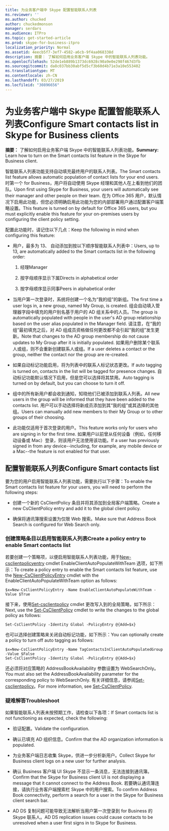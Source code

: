 ```yaml
---
title: 为业务客户端中 Skype 配置智能联系人列表
ms.reviewer: ''
ms.author: chucked
author: chuckedmonson
manager: serdars
ms.audience: ITPro
ms.topic: get-started-article
ms.prod: skype-for-business-itpro
localization_priority: Normal
ms.assetid: 4eecb5f7-3ef7-4582-a6cb-9f4aa068338d
description: 摘要： 了解如何启用业务客户端 Skype 中的智能联系人列表功能。
ms.openlocfilehash: 52de1eb889b1373dc6928c90a9e0e298f467d3fb
ms.sourcegitcommit: da8c037bb30abf5d5cf3b60d4b71e3a10e553402
ms.translationtype: MT
ms.contentlocale: zh-CN
ms.lasthandoff: 03/27/2019
ms.locfileid: "30896656"
---
```

# <a name="configure-smart-contacts-list-in-skype-for-business-clients"></a><span data-ttu-id="a89fd-103">为业务客户端中 Skype 配置智能联系人列表</span><span class="sxs-lookup"><span data-stu-id="a89fd-103">Configure Smart contacts list in Skype for Business clients</span></span>

<span data-ttu-id="a89fd-104">**摘要：** 了解如何启用业务客户端 Skype 中的智能联系人列表功能。</span><span class="sxs-lookup"><span data-stu-id="a89fd-104">**Summary:** Learn how to turn on the Smart contacts list feature in the Skype for Business client.</span></span>

<span data-ttu-id="a89fd-105">智能联系人列表功能支持自动填充最终用户的联系人列表。</span><span class="sxs-lookup"><span data-stu-id="a89fd-105">The Smart contacts list feature allows automatic population of contact lists for your end users.</span></span> <span data-ttu-id="a89fd-106">时第一个 for Business，用户将自动使用 Skype 经理和其他人在上看到他们的团队。</span><span class="sxs-lookup"><span data-stu-id="a89fd-106">Upon first using Skype for Business, your users will automatically see their manager and other people on their team.</span></span> <span data-ttu-id="a89fd-107">在为 Office 365 用户，默认情况下启用此功能，但您必须明确启用此功能为您的内部部署用户通过配置客户端策略设置。</span><span class="sxs-lookup"><span data-stu-id="a89fd-107">This feature is turned on by default for Office 365 users, but you must explicitly enable this feature for your on-premises users by configuring the client policy setting.</span></span>

<span data-ttu-id="a89fd-108">配置此功能时，请记住以下几点：</span><span class="sxs-lookup"><span data-stu-id="a89fd-108">Keep the following in mind when configuring this feature:</span></span>

- <span data-ttu-id="a89fd-109">用户，最多为 13、 自动添加到按以下顺序智能联系人列表中：</span><span class="sxs-lookup"><span data-stu-id="a89fd-109">Users, up to 13, are automatically added to the Smart contacts list in the following order:</span></span>

  1. <span data-ttu-id="a89fd-110">经理</span><span class="sxs-lookup"><span data-stu-id="a89fd-110">Manager</span></span>

  2. <span data-ttu-id="a89fd-111">按字母顺序显示下属</span><span class="sxs-lookup"><span data-stu-id="a89fd-111">Directs in alphabetical order</span></span>

  3. <span data-ttu-id="a89fd-112">按字母顺序显示同事</span><span class="sxs-lookup"><span data-stu-id="a89fd-112">Peers in alphabetical order</span></span>

- <span data-ttu-id="a89fd-113">当用户第一次登录时，系统将创建一个名为“我的组”的新组。</span><span class="sxs-lookup"><span data-stu-id="a89fd-113">The first time a user logs in, a new group, named My Group, is created.</span></span> <span data-ttu-id="a89fd-114">组会自动填入管理器字段中填充的用户别名基于用户的 AD 组关系中的人员。</span><span class="sxs-lookup"><span data-stu-id="a89fd-114">The group is automatically populated with people in the user's AD group relationship based on the user alias populated in the Manager field.</span></span> <span data-ttu-id="a89fd-115">请注意，在“我的组”最初填充之后，对 AD 组成员资格做任何更改都不会引起“我的组”发生更新。</span><span class="sxs-lookup"><span data-stu-id="a89fd-115">Note that changes to the AD group membership do not cause updates to My Group after it is initially populated.</span></span> <span data-ttu-id="a89fd-116">如果用户删除某个联系人或组，则不会重新创建联系人或组。</span><span class="sxs-lookup"><span data-stu-id="a89fd-116">If a user deletes a contact or the group, neither the contact nor the group are re-created.</span></span> 

- <span data-ttu-id="a89fd-117">如果自动标记功能启用，将为列表中的联系人标记状态更改。</span><span class="sxs-lookup"><span data-stu-id="a89fd-117">If auto tagging is turned on, contacts in the list will be tagged for presence changes.</span></span> <span data-ttu-id="a89fd-118">自动标记功能默认情况下启用，但是您可以选择将其禁用。</span><span class="sxs-lookup"><span data-stu-id="a89fd-118">Auto tagging is turned on by default, but you can choose to turn it off.</span></span> 

- <span data-ttu-id="a89fd-119">组中的所有新用户都会收到通知，知晓他们已被添加到联系人列表。</span><span class="sxs-lookup"><span data-stu-id="a89fd-119">All new users in the group will be informed that they have been added to the contacts list.</span></span> <span data-ttu-id="a89fd-120">用户可以手动选择将新成员添加到其“我的组”或其选择的其他组。</span><span class="sxs-lookup"><span data-stu-id="a89fd-120">Users can manually add new members to their My Group or to other groups of their choosing.</span></span>

- <span data-ttu-id="a89fd-121">此功能仅适用于首次登录的用户。</span><span class="sxs-lookup"><span data-stu-id="a89fd-121">This feature works only for users who are signing in for the first time.</span></span> <span data-ttu-id="a89fd-122">如果用户以前曾从任何设备（例如，任何移动设备或 Mac）登录，则该用户无法使用该功能。</span><span class="sxs-lookup"><span data-stu-id="a89fd-122">If a user has previously signed in from any device--including, for example, any mobile device or a Mac--the feature is not enabled for that user.</span></span>

## <a name="configure-smart-contacts-list"></a><span data-ttu-id="a89fd-123">配置智能联系人列表</span><span class="sxs-lookup"><span data-stu-id="a89fd-123">Configure Smart contacts list</span></span>

<span data-ttu-id="a89fd-124">要为您的用户启用智能联系人列表功能，需要执行以下步骤：</span><span class="sxs-lookup"><span data-stu-id="a89fd-124">To enable the Smart contacts list feature for your users, you will need to perform the following steps:</span></span> 

- <span data-ttu-id="a89fd-125">创建一个新的 CsClientPolicy 条目并将其添加到全局客户端策略。</span><span class="sxs-lookup"><span data-stu-id="a89fd-125">Create a new CsClientPolicy entry and add it to the global client policy.</span></span> 

- <span data-ttu-id="a89fd-126">确保将通讯簿搜索设置为仅限 Web 搜索。</span><span class="sxs-lookup"><span data-stu-id="a89fd-126">Make sure that Address Book Search is configured for Web Search only.</span></span>

### <a name="create-a-policy-entry-to-enable-smart-contacts-list"></a><span data-ttu-id="a89fd-127">创建策略条目以启用智能联系人列表</span><span class="sxs-lookup"><span data-stu-id="a89fd-127">Create a policy entry to enable Smart contacts list</span></span>

<span data-ttu-id="a89fd-128">若要创建一个策略项，以便启用智能联系人列表功能，用于[New-csclientpolicyentry](https://docs.microsoft.com/powershell/module/skype/new-csclientpolicyentry?view=skype-ps) cmdlet EnableClientAutoPopulateWithTeam 选项，如下所示：</span><span class="sxs-lookup"><span data-stu-id="a89fd-128">To create a policy entry to enable the Smart contacts list feature, use the [New-CsClientPolicyEntry](https://docs.microsoft.com/powershell/module/skype/new-csclientpolicyentry?view=skype-ps) cmdlet with the EnableClientAutoPopulateWithTeam option as follows:</span></span>

```
$x=New-CsClientPolicyEntry -Name EnableClientAutoPopulateWithTeam -Value $True
```

<span data-ttu-id="a89fd-129">接下来，使用[Set-csclientpolicy](https://docs.microsoft.com/powershell/module/skype/set-csclientpolicy?view=skype-ps) cmdlet 更改写入到的全局策略，如下所示：</span><span class="sxs-lookup"><span data-stu-id="a89fd-129">Next, use the [Set-CsClientPolicy](https://docs.microsoft.com/powershell/module/skype/set-csclientpolicy?view=skype-ps) cmdlet to write the changes to the global policy as follows:</span></span>

```
Set-CsClientPolicy -Identity Global -PolicyEntry @{Add=$x}
```

<span data-ttu-id="a89fd-130">也可以选择创建策略来关闭自动标记功能，如下所示：</span><span class="sxs-lookup"><span data-stu-id="a89fd-130">You can optionally create a policy to turn off auto tagging as follows:</span></span>

```
$x=New-CsClientPolicyEntry -Name TagContactsInClientAutoPopulatedGroup -Value $False
Set-CsClientPolicy -Identity Global -PolicyEntry @{Add=$x}
```

<span data-ttu-id="a89fd-131">还必须将对应策略的 AddressBookAvailability 参数设置为 WebSearchOnly。</span><span class="sxs-lookup"><span data-stu-id="a89fd-131">You must also set the AddressBookAvailability parameter for the corresponding policy to WebSearchOnly.</span></span> <span data-ttu-id="a89fd-132">有关详细信息，请参阅[Set-csclientpolicy](https://docs.microsoft.com/powershell/module/skype/set-csclientpolicy?view=skype-ps)。</span><span class="sxs-lookup"><span data-stu-id="a89fd-132">For more information, see [Set-CsClientPolicy](https://docs.microsoft.com/powershell/module/skype/set-csclientpolicy?view=skype-ps).</span></span> 

### <a name="troubleshoot"></a><span data-ttu-id="a89fd-133">疑难解答</span><span class="sxs-lookup"><span data-stu-id="a89fd-133">Troubleshoot</span></span>

<span data-ttu-id="a89fd-134">如果智能联系人列表未按预期工作，请检查以下各项：</span><span class="sxs-lookup"><span data-stu-id="a89fd-134">If Smart contacts list is not functioning as expected, check the following:</span></span>

- <span data-ttu-id="a89fd-135">验证配置。</span><span class="sxs-lookup"><span data-stu-id="a89fd-135">Validate the configuration.</span></span> 

- <span data-ttu-id="a89fd-136">确认已填充 AD 组织信息。</span><span class="sxs-lookup"><span data-stu-id="a89fd-136">Confirm that the AD organization information is populated.</span></span>

- <span data-ttu-id="a89fd-137">为业务客户端日志收集 Skype，供进一步分析新用户。</span><span class="sxs-lookup"><span data-stu-id="a89fd-137">Collect Skype for Business client logs on a new user for further analysis.</span></span>

- <span data-ttu-id="a89fd-138">确认 Business 客户端 UI Skype 不显示一条消息，无法连接到通讯簿。</span><span class="sxs-lookup"><span data-stu-id="a89fd-138">Confirm that the Skype for Business client UI is not displaying a message that it cannot connect to the Address Book.</span></span> <span data-ttu-id="a89fd-139">若要确认通讯簿连接，请执行业务客户端搜索栏 Skype 中的用户搜索。</span><span class="sxs-lookup"><span data-stu-id="a89fd-139">To confirm Address Book connectivity, perform a search for a user in the Skype for Business client search bar.</span></span>

- <span data-ttu-id="a89fd-140">AD DS 复制问题可能导致无法解析当用户第一次登录到 for Business 的 Skype 联系人。</span><span class="sxs-lookup"><span data-stu-id="a89fd-140">AD DS replication issues could cause contacts to be unresolved when a user first signs in to Skype for Business.</span></span>


